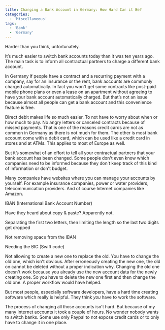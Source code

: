 ```yaml
---
title: Changing a Bank Account in Germany: How Hard Can it Be?
categories:
  - 'Miscellaneous'
tags:
  - 'Bank'
  - 'Germany'
---
```

Harder than you think, unfortunately.

It’s much easier to switch bank accounts today than it was ten years ago. The main task is to inform all contractual partners to charge a different bank account.

In Germany if people have a contract and a recurring payment with a company, say for an insurance or the rent, bank accounts are commonly charged automatically. In fact you won't get some contracts like post-paid mobile phone plans or even a lease on an apartment without agreeing to have your bank account automatically charged. But that’s not an issue because almost all people can get a bank account and this convenience feature is free.

Direct debit makes life so much easier. To not have to worry about when or how much to pay. No angry letters or canceled contracts because of missed payments. That is one of the reasons credit cards are not as common in Germany as there is not much for them. The other is most bank account come with a debit card, which can be used like a credit card in stores and at ATMs. This applies to most of Europe as well.

But it’s somewhat of an effort to tell all your contractual partners that your bank account has been changed. Some people don't even know which companies need to be informed because they don't keep track of this kind of information or don't budget.

Many companies have websites where you can manage your accounts by yourself. For example insurance companies, power or water providers, telecommunication providers. And of course Internet companies like Amazon.

IBAN (International Bank Account Number)

Have they heard about copy & paste? Apparently not.

Separating the first two letters, then limiting the length so the last two digits get dropped

Not removing space from the IBAN

Needing the BIC (Swift code)

Not allowing to create a new one to replace the old. You have to change the old one, which isn't obvious. After erroneously creating the new one, the old on cannot be deleted without a proper indication why. Changing the old one doesn't work because you already use the new account data for the newly creating one. So you have to delete the new one first and then change the old one. A proper workflow would have helped.

But most people, especially software developers, have a hard time creating software which really is helpful. They think <em>you</em> have to work the software.

The process of changing all those accounts isn't hard. But because of my many Internet accounts it took a couple of hours. No wonder nobody wants to switch banks. Some use only Paypal to not expose credit cards or to only have to change it in one place.
